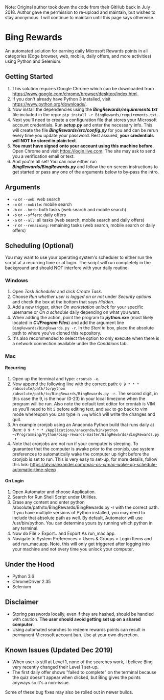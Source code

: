 
Note: Original author took down the code from their GitHub back in July 2018. Author gave me permission to re-upload and maintain, but wishes to stay anonymous. I will continue to maintain until this page says otherwise.

# Bing Rewards
An automated solution for earning daily Microsoft Rewards points in all categories (Edge browser, web, mobile, daily offers, and more activities) using Python and Selenium.

## Getting Started
1. This solution requires Google Chrome which can be downloaded from https://www.google.com/chrome/browser/desktop/index.html.
2. If you don't already have Python 3 installed, visit https://www.python.org/downloads/. 
3. Now install the dependencies using the *__BingRewards/requirements.txt__* file included in the repo: `pip install -r BingRewards/requirements.txt`.
4. Next you'll need to create a configuration file that stores your Microsoft account credentials. Run *__setup.py__* and enter the necessary info. This will create the file *__BingRewards/src/config.py__* for you and can be rerun every time you update your password. Rest assured, __your credentials will NOT be stored in plain text__.
5. __You must have signed onto your account using this machine before__. Open Chrome and visit https://login.live.com. The site may ask to send you a verification email or text.
6. And you're all set! You can now either run *__BingRewards/BingRewards.py__* and follow the on-screen instructions to get started or pass any one of the arguments below to by-pass the intro.
## Arguments
* `-w` or `--web`: web search
* `-m` or `--mobile`: mobile search
* `-b` or `--both`: both tasks (web search and mobile search)
* `-o` or `--offers`: daily offers
* `-a` or `--all`: all tasks (web search, mobile search and daily offers)
* `-r` or `--remaining`: remaining tasks (web search, mobile search or daily offers)

## Scheduling (Optional)
You may want to use your operating system's scheduler to either run the script at a recurring time or at login. The script will run completely in the background and should NOT interfere with your daily routine.

### Windows
1. Open *Task Scheduler* and click *Create Task*.
2. Choose *Run whether user is logged on or not* under *Security options* and check the box at the bottom that says *Hidden*.
3. Add a new trigger, either *On workstation unlock* for your specific username or *On a schedule* daily depending on what you want. 
4. When adding the action, point the program to *__python.exe__* (most likely located in *__C:/Program Files__*) and add the argument line `BingRewards/BingRewards.py -r`. In the *Start in* box, place the absolute path to where you've cloned this repository.
5. It's also recommended to select the option to only execute when there is a network connection available under the *Conditions* tab.

### Mac

#### Recurring
1. Open up the terminal and type: `crontab -e`. 
2. Now append the following line with the correct path: `0 9 * * * /absolute/path/to/python /absolute/path/to/BingRewards/BingRewards.py -r`. The second digit, in this case the 9, is the hour (0-23) in your local timezone when the program will be run. Also note the default text editor for crontab is VIM so you'll need to hit `i` before editing text, and `esc` to go back to vim mode whereupon you can type in `:wq` which will write the changes and quit.
3. An example cronjob using an Anaconda Python build that runs daily at 9am: 
`0 9 * * * /Applications/anaconda/bin/python ~/Programming/Python/bing-rewards-master/BingRewards/BingRewards.py -r`
4. Note that cronjobs are not run if your computer is sleeping. To guarantee that the computer is awake prior to the cronjob, use system preferences to automatically wake the computer up right before the cronjob is set to run. This is very easy to set-up, for more details, follow this link: https://alvinalexander.com/mac-os-x/mac-wake-up-schedule-automatic-time-sleep

#### On Login
1. Open Automator and choose Application.
2. Search for Run Shell Script under Utilities.
3. Erase any content and enter python /absolute/path/to/BingRewards/BingRewards.py -r with the correct path. If you have multiple versions of Python installed, you may need to include that absolute path as well. By default, Automator will use /usr/bin/python. You can determine yours by running which python in any terminal.
4. Now do File > Export.. and Export As run_mac.app.
5. Navigate to System Preferences > Users & Groups > Login Items and add run_mac.app. Note, this will only get triggered after logging into your machine and not every time you unlock your computer.

## Under the Hood
- Python 3.6
- ChromeDriver 2.35
- Selenium

## Disclaimer
- Storing passwords locally, even if they are hashed, should be handled with caution. **The user should avoid getting set up on a shared computer.** 
- Using automated searches to redeem rewards points can result in permanent Microsoft account ban. Use at your own discretion.

## Known Issues (Updated Dec 2019)
- When user is still at Level 1, none of the searches work, I believe Bing very recently changed their Level 1 set-up.
- The first daily offer shows "failed to complete" on the terminal because the quiz doesn't appear when clicked, but Bing gives the points anyways so it's a non-issue.

Some of these bug fixes may also be rolled out in newer builds. 


